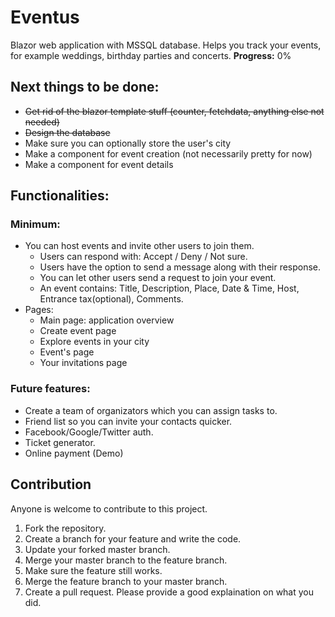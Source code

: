 # Eventus
Blazor web application with MSSQL database.
Helps you track your events, for example weddings, birthday parties and concerts.
__Progress:__ 0%

## Next things to be done:
- <strike>Get rid of the blazor template stuff (counter, fetchdata, anything else not needed)</strike>
- <strike>Design the database</strike>
- Make sure you can optionally store the user's city
- Make a component for event creation (not necessarily pretty for now)
- Make a component for event details

## Functionalities:
### Minimum:
- You can host events and invite other users to join them. 
  - Users can respond with: Accept / Deny / Not sure.
  - Users have the option to send a message along with their response.
  - You can let other users send a request to join your event. 
  - An event contains: Title, Description, Place, Date & Time, Host, Entrance tax(optional), Comments.
- Pages:
  - Main page: application overview
  - Create event page
  - Explore events in your city
  - Event's page
  - Your invitations page
  
### Future features:
-  Create a team of organizators which you can assign tasks to.
-  Friend list so you can invite your contacts quicker.
-  Facebook/Google/Twitter auth.
-  Ticket generator.
-  Online payment (Demo)

## Contribution
Anyone is welcome to contribute to this project.
1. Fork the repository.
2. Create a branch for your feature and write the code.
3. Update your forked master branch.
4. Merge your master branch to the feature branch.
5. Make sure the feature still works.
6. Merge the feature branch to your master branch.
7. Create a pull request. Please provide a good explaination on what you did.
